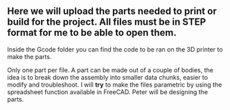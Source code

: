 ## Here we will upload the parts needed to print or build for the project. All files must be in STEP format for me to be able to open them.

Inside the Gcode folder you can find the code to be ran on the 3D printer to make the parts. 

Only one part per file. A part can be made out of a couple of bodies, the idea is to break down the assembly into smaller data chunks, easier to modify
and troubleshoot. I will **try** to make the files parametric by using the spreadsheet function available in FreeCAD. Peter will be designing the parts.
